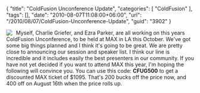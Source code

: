 {
	"title": "ColdFusion Unconference Update",
	"categories": [
		"ColdFusion"
	],
	"tags": [],
	"date": "2010-08-07T11:08:00+06:00",
	"url": "/2010/08/07/ColdFusion-Unconference-Update",
	"guid": "3902"
}

<img src="https://static.raymondcamden.com/images/cfjedi/cfguy.png" align="left" style="margin-right: 10px"/> Myself, Charlie Griefer, and Ezra Parker, are all working on this years ColdFusion Unconference, to be held at MAX in LA this October. We've got some big things planned and I think it's going to be great. We are pretty close to announcing our session and speaker list. I think our line is incredible and it includes easily the best presenters in our community. If you have not yet decided if you want to attend MAX this year, I'm hoping the following will convince you. You can use this code: <b>CFUG500</b> to get a discounted MAX ticket of $1095. That's 200 bucks off the price now, and 400 off on August 16th when the price rolls up. 

<br clear="left">